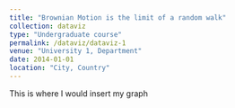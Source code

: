 ```yaml
---
title: "Brownian Motion is the limit of a random walk"
collection: dataviz
type: "Undergraduate course"
permalink: /dataviz/dataviz-1
venue: "University 1, Department"
date: 2014-01-01
location: "City, Country"
---
```


This is where I would insert my graph
